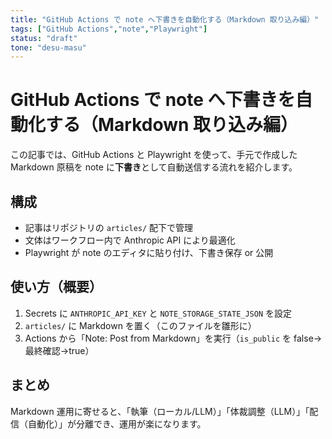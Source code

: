 ```yaml
---
title: "GitHub Actions で note へ下書きを自動化する（Markdown 取り込み編）"
tags: ["GitHub Actions","note","Playwright"]
status: "draft"
tone: "desu-masu"
---
```


# GitHub Actions で note へ下書きを自動化する（Markdown 取り込み編）

この記事では、GitHub Actions と Playwright を使って、手元で作成した Markdown 原稿を note に**下書き**として自動送信する流れを紹介します。

## 構成
- 記事はリポジトリの `articles/` 配下で管理
- 文体はワークフロー内で Anthropic API により最適化
- Playwright が note のエディタに貼り付け、下書き保存 or 公開

## 使い方（概要）
1. Secrets に `ANTHROPIC_API_KEY` と `NOTE_STORAGE_STATE_JSON` を設定
2. `articles/` に Markdown を置く（このファイルを雛形に）
3. Actions から「Note: Post from Markdown」を実行（`is_public` を false→最終確認→true）

## まとめ
Markdown 運用に寄せると、「執筆（ローカル/LLM）」「体裁調整（LLM）」「配信（自動化）」が分離でき、運用が楽になります。
